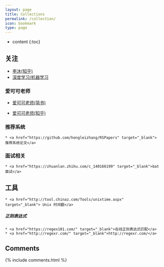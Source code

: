 ```yaml
---
layout: page
title: Collections
permalink: /collection/
icon: bookmark
type: page
---
```


* content
{:toc}

## 关注
* <a href="https://www.zhihu.com/people/mli65/posts" target="_blank"> 李沐(知乎)</a>
* <a href="https://zhuanlan.zhihu.com/JeemyJohn" target="_blank"> 深度学习/机器学习</a>

### 爱可可老师
* <a href="https://www.jianshu.com/u/zqtge6" target="_blank">爱可可老师(简书)</a>

* <a href="https://www.zhihu.com/collection/115674253" target="_blank">爱可可老师(知乎)</a>

### 推荐系统  
    * <a href="https://github.com/hongleizhang/RSPapers" target="_blank">推荐系统论文</a>  

### 面试相关
    * <a href="https://zhuanlan.zhihu.com/c_140166199" target="_blank">bat面试</a>

## 工具
    * <a href="http://tool.chinaz.com/Tools/unixtime.aspx" target="_blank"> Unix 时间戳</a>

##### 正则表达式
    * <a href="https://regex101.com/" target="_blank">在线正则表达式匹配</a>
    * <a href="http://regexr.com/" target="_blank">http://regexr.com/</a>


## Comments

{% include comments.html %}
